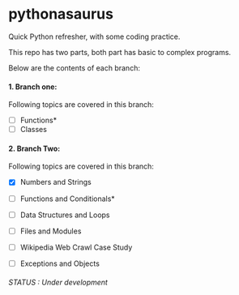 # pythonasaurus
Quick Python refresher, with some coding practice.

This repo has two parts, both part has basic to complex programs.

Below are the contents of each branch:

#### 1. Branch one:

Following topics are covered in this branch:

- [ ] Functions*
- [ ] Classes

#### 2. Branch Two:

Following topics are covered in this branch:

- [x] Numbers and Strings
- [ ] Functions and Conditionals*
- [ ] Data Structures and Loops
- [ ] Files and Modules
- [ ] Wikipedia Web Crawl Case Study
- [ ] Exceptions and Objects


###### STATUS : Under development
